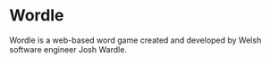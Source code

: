 # Wordle
 Wordle is a web-based word game created and developed by Welsh software engineer Josh Wardle.
